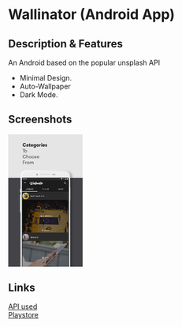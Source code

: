 # Wallinator (Android App)<br />
<!-- ![App Logo](https://github.com/Fewrie/Zodiac-Horoscopes/blob/master/images/constellation.png "Icon")
 -->
## Description & Features
An Android based on the popular unsplash API
* Minimal Design.
* Auto-Wallpaper
* Dark Mode.

## Screenshots
<div style="display:flex;">
<img alt="App image" src="images/wallinator1.webp" width="30%">
<!-- <img alt="App image" src="images/weekly.jpg" width="30%">
<img alt="App image" src="images/monthly.jpg" width="30%"> -->
</div>

## Links
[API used](https://unsplash.com/developers)     <br />
[Playstore](https://play.google.com/store/apps/details?id=com.enigmaticdevs.wallinator)
